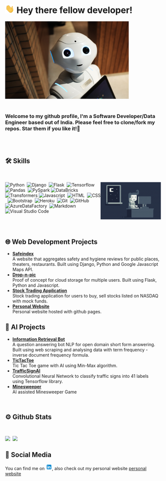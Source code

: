 # <img src="static/Hi.gif" width="30px"/> Hey there fellow developer!
  
<!--- Photo by <a href="https://unsplash.com/@agk42?utm_source=unsplash&utm_medium=referral&utm_content=creditCopyText">Alex Knight</a> on <a href="https://unsplash.com/s/photos/robot?utm_source=unsplash&utm_medium=referral&utm_content=creditCopyText">Unsplash</a>
--->
  
<img src="static/header.jpg" alt="header" width="400px" height="250px"/>

<h3>
<br>
Welcome to my github profile, I'm a Software Developer/Data Engineer based out of India. 
Please feel free to clone/fork my repos. Star them if you like it!🤩
</h3>
<br>
<br>

<!---Emoji icons sourced from https://emojipedia.org --->

## 🛠 Skills
<br>
<div id="skill_stack">

<img alt="Night Coding" height="120px" src="static/Night-Coding.gif" align="right"/>

![Python](https://img.shields.io/badge/Python-05122A?style=flat&logo=python)&nbsp;
![Django](https://img.shields.io/badge/-Django-05122A?style=flat&logo=django&logoColor=092E20)&nbsp;
![Flask](https://img.shields.io/badge/-Flask-05122A?style=flat&logo=flask)&nbsp;
![Tensorflow](https://img.shields.io/badge/Tensorflow-05122A?style=flat&logo=Tensorflow)&nbsp;
![Pandas](https://img.shields.io/badge/Pandas-05122A?style=flat&logo=Pandas)&nbsp;
![PySpark](https://img.shields.io/badge/Pyspark-05122A?style=flat&logo=apachespark)
![DataBricks](https://img.shields.io/badge/Databricks-05122A?style=flat&logo=databricks&logoColor=007ACC)&nbsp;
![Transformers](https://img.shields.io/badge/-Transformers-05122A?style=flat&logo=transformers&logoColor=007ACC)
![Javascript](https://img.shields.io/badge/Javascript-05122A?style=flat&logo=Javascript)&nbsp;
![HTML](https://img.shields.io/badge/-HTML-05122A?style=flat&logo=HTML5)&nbsp;
![CSS](https://img.shields.io/badge/-CSS-05122A?style=flat&logo=CSS3&logoColor=1572B6)&nbsp;
![Bootstrap](https://img.shields.io/badge/-Bootstrap-05122A?style=flat&logo=bootstrap&logoColor=563D7C)&nbsp;
![Heroku](https://img.shields.io/badge/Heroku-05122A?style=flat&logo=heroku&logoColor=007ACC)&nbsp;
![Git](https://img.shields.io/badge/-Git-05122A?style=flat&logo=git)&nbsp;
![GitHub](https://img.shields.io/badge/-GitHub-05122A?style=flat&logo=github)&nbsp;
![AzureDataFactory](https://img.shields.io/badge/AzureDataFactory-05122A?style=flat&logo=microsoftazure)&nbsp;
![Markdown](https://img.shields.io/badge/-Markdown-05122A?style=flat&logo=markdown)&nbsp;
![Visual Studio Code](https://img.shields.io/badge/-Visual%20Studio%20Code-05122A?style=flat&logo=visual-studio-code&logoColor=007ACC)&nbsp;

</div> 
<br>
<br> 

## 🌐 Web Development Projects

 <ul>
    <li><a target="_blank" href="http://safeindex.herokuapp.com/"><b>Safeindex</b></a></li>
    A website that aggregates safety and hygiene reviews for public places, theaters, restaurants. Built using Django, Python and Google Javascript Maps API.
    <li><a target="_blank" href="https://drop-n-pic.herokuapp.com/"><b>Drop-n-pic</b></a></li>
    Proof of concept for cloud storage for multiple users. Built using Flask, Python and Javascript.
    <li><a target="_blank" href="https://cs50-finance-pj.herokuapp.com/"><b>Stock Trading Application</b></a></li>
    Stock trading application for users to buy, sell stocks listed on NASDAQ with mock funds. 
    <li><a target="_blank" href="https://prithvijitguha.github.io/"><b>Personal Website</b></a></li>
    Personal website hosted with github pages.
</ul>

## 🤖 AI Projects


<ul>
    <li><a target="_blank" href="https://github.com/prithvijitguha/Information-Retrieval-Bot/blob/main/ai.py"><b>Information Retrieval Bot</b></a></li>
    A question answering bot NLP for open domain short form answering. Built using web scraping and analysing data with term frequency - inverse document frequency formula.
    <li><a target="_blank" href="https://github.com/prithvijitguha/tictactoe"><b>TicTacToe</b></a></li>
    Tic Tac Toe game with AI using Min-Max algorithm.
    <li><a target="_blank" href="https://github.com/prithvijitguha/TrafficSignAI"><b>TrafficSignAI</b></a></li>
    Convolutional Neural Network to classify traffic signs into 41 labels using Tensorflow library.
    <li><a target="_blank" href="https://github.com/prithvijitguha/minesweeper"><b>Minesweeper</b></a></li>
    AI assisted Minesweeper Game


</ul>
<br>

## ⚙️ Github Stats
<br>
<p>
<img height="200px" src="https://github-readme-stats.vercel.app/api/top-langs/?username=prithvijitguha&show_icons=true&theme=tokyonight&hide=html">&nbsp;
<img height="150px" src="https://github-readme-stats.vercel.app/api?username=prithvijitguha&show_icons=true&theme=tokyonight&hide=contribs,issues,prs">
</p>


## 📱 Social Media

<!--Icon sourced from https://icons8.com/icon/13930/linkedin> -->
You can find me on <a target="_blank" href="https://www.linkedin.com/in/prithvijit-guha-4a65b03a/"><img src="static/linkedin_logo.png" width="20px"></a>, also check out my personal website <a target="_blank" href="https://prithvijitguha.github.io/">personal website</a>











